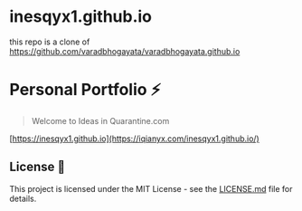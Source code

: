 # inesqyx1.github.io

this repo is a clone of https://github.com/varadbhogayata/varadbhogayata.github.io 
# Personal Portfolio ⚡️ 
> Welcome to Ideas in Quarantine.com

[https://inesqyx1.github.io](https://iqianyx.com/inesqyx1.github.io/)



## License 📄
This project is licensed under the MIT License - see the [LICENSE.md](./LICENSE) file for details.
